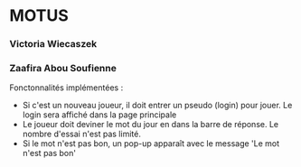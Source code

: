 # MOTUS

### Victoria Wiecaszek
### Zaafira Abou Soufienne


Fonctonnalités implémentées :

- Si c'est un nouveau joueur, il doit entrer un pseudo (login) pour jouer. Le login sera affiché dans la page principale
- Le joueur doit deviner le mot du jour en dans la barre de réponse. Le nombre d'essai n'est pas limité.
- Si le mot n'est pas bon, un pop-up apparaît avec le message 'Le mot n'est pas bon'

